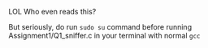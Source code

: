LOL
Who even reads this?

But seriously, do run ```sudo su``` command before running Assignment1/Q1_sniffer.c in your terminal with normal ```gcc```
